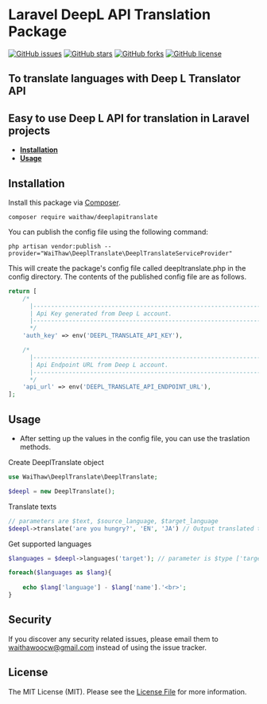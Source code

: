 # Laravel DeepL API Translation Package
[![GitHub issues](https://img.shields.io/github/issues/waithawoo/laravel-deeplapi-translate)](https://github.com/waithawoo/laravel-deeplapi-translate/issues)
[![GitHub stars](https://img.shields.io/github/stars/waithawoo/laravel-deeplapi-translate)](https://github.com/waithawoo/laravel-deeplapi-translate/stargazers)
[![GitHub forks](https://img.shields.io/github/forks/waithawoo/laravel-deeplapi-translate)](https://github.com/waithawoo/laravel-deeplapi-translate/network)
[![GitHub license](https://img.shields.io/github/license/waithawoo/laravel-deeplapi-translate)](https://github.com/waithawoo/laravel-deeplapi-translate/blob/main/LICENSE)
## To translate languages with Deep L Translator API 
Easy to use Deep L API for translation in Laravel projects
---

 - **[Installation](#installation)**
 - **[Usage](#usage)**

## Installation

Install this package via [Composer](https://getcomposer.org/).

```
composer require waithaw/deeplapitranslate
```
You can publish the config file using the following command:
```
php artisan vendor:publish --provider="WaiThaw\DeeplTranslate\DeeplTranslateServiceProvider"
```
This will create the package's config file called deepltranslate.php in the config directory. The contents of the published config file are as follows.
```php
return [
    /*
      |-------------------------------------------------------------------------------
      | Api Key generated from Deep L account.
      |-------------------------------------------------------------------------------
      */
    'auth_key' => env('DEEPL_TRANSLATE_API_KEY'),

    /*
      |-------------------------------------------------------------------------------
      | Api Endpoint URL from Deep L account.
      |-------------------------------------------------------------------------------
      */
    'api_url' => env('DEEPL_TRANSLATE_API_ENDPOINT_URL'),
];
```

## Usage
- After setting up the values in the config file, you can use the traslation methods.

Create DeeplTranslate object

```php
use WaiThaw\DeeplTranslate\DeeplTranslate;

$deepl = new DeeplTranslate();
```

Translate texts
```php
// parameters are $text, $source_language, $target_language
$deepl->translate('are you hungry?', 'EN', 'JA') // Output translated text string
```

Get supported languages
```php
$languages = $deepl->languages('target'); // parameter is $type ['target', 'source']. Default is null.

foreach($languages as $lang){
    
    echo $lang['language'] - $lang['name'].'<br>';
}
```
## Security

If you discover any security related issues, please email them to [waithawoocw@gmail.com](mailto:waithawoocw@gmail.com) instead of using the issue tracker.

## License

The MIT License (MIT). Please see the [License File](LICENSE) for more information.